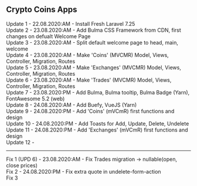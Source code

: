 Crypto Coins Apps
---
Update  1 - 22.08.2020:AM - Install Fresh Laravel 7.25 <br />
Update  2 - 23.08.2020:AM - Add Bulma CSS Framework from CDN, first changes on defualt Welcome Page <br />
Update  3 - 23.08.2020:AM - Split default welcome page to head, main, welcome <br />
Update  4 - 23.08.2020:AM - Make 'Coins' (MVCMR) Model, Views, Controller, Migration, Routes <br />
Update  5 - 23.08.2020:AM - Make 'Exchanges' (MVCMR) Model, Views, Controller, Migration, Routes <br />
Update  6 - 23.08.2020:AM - Make 'Trades' (MVCMR) Model, Views, Controller, Migration, Routes <br />
Update  7 - 23.08.2020:PM - Add Bulma, Bulma tooltip, Bulma Badge (Yarn), FontAwesome 5.2 (web) <br />
Update  8 - 24.08.2020:AM - Add Buefy, VueJS (Yarn) <br />
Update  9 - 24.08.2020:PM - Add 'Coins' (mVCmR) first functions and design <br />
Update 10 - 24.08.2020:PM - Add Toasts for Add, Update, Delete, Undelete <br />
Update 11 - 24.08.2020:PM - Add 'Exchanges' (mVCmR) first functions and design <br />
Update 12 - 

---
Fix 1 (UPD 6) - 23.08.2020:AM - Fix Trades migration -> nullable(open, close prices) <br />
Fix 2         - 24.08.2020:PM - Fix extra quote in undelete-form-action <br />
Fix 3